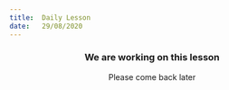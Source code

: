 ```yaml
---
title:  Daily Lesson
date:   29/08/2020
---
```


### <center>We are working on this lesson</center>
<center>Please come back later</center>